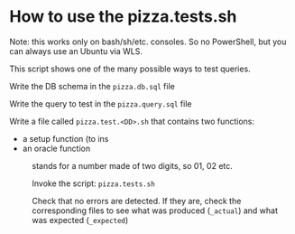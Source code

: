 # How to use the pizza.tests.sh

Note: this works only on bash/sh/etc. consoles. So no PowerShell, but you can always use an Ubuntu via WLS.


This script shows one of the many possible ways to test queries.

Write the DB schema in the `pizza.db.sql` file

Write the query to test in the `pizza.query.sql` file

Write a file called `pizza.test.<DD>.sh` that contains two functions:
- a setup function (to ins
- an oracle function

<DD> stands for a number made of two digits, so 01, 02 etc.

Invoke the script: `pizza.tests.sh`

Check that no errors are detected. If they are, check the corresponding files to see what was produced (`_actual`) and what was expected (`_expected`)